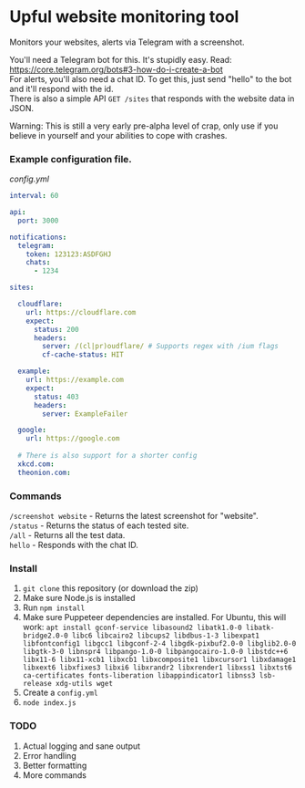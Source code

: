 # Upful website monitoring tool

Monitors your websites, alerts via Telegram with a screenshot.

You'll need a Telegram bot for this. It's stupidly easy. Read: https://core.telegram.org/bots#3-how-do-i-create-a-bot  
For alerts, you'll also need a chat ID. To get this, just send "hello" to the bot and it'll respond with the id.  
There is also a simple API `GET /sites` that responds with the website data in JSON.

Warning: This is still a very early pre-alpha level of crap, only use if you believe in yourself and your abilities to cope with crashes.

### Example configuration file.
_config.yml_

```yaml
interval: 60

api:
  port: 3000

notifications:
  telegram:
    token: 123123:ASDFGHJ
    chats:
      - 1234

sites:

  cloudflare:
    url: https://cloudflare.com
    expect:
      status: 200
      headers:
        server: /(cl|pr)oudflare/ # Supports regex with /ium flags
        cf-cache-status: HIT

  example:
    url: https://example.com
    expect:
      status: 403
      headers:
        server: ExampleFailer

  google:
    url: https://google.com
  
  # There is also support for a shorter config
  xkcd.com:
  theonion.com:
```

### Commands

`/screenshot website` - Returns the latest screenshot for "website".  
`/status` - Returns the status of each tested site.  
`/all` - Returns all the test data.  
`hello` - Responds with the chat ID.  

### Install

1. `git clone` this repository (or download the zip)
2. Make sure Node.js is installed
3. Run `npm install`
4. Make sure Puppeteer dependencies are installed. For Ubuntu, this will work: `apt install gconf-service libasound2 libatk1.0-0 libatk-bridge2.0-0 libc6 libcairo2 libcups2 libdbus-1-3 libexpat1 libfontconfig1 libgcc1 libgconf-2-4 libgdk-pixbuf2.0-0 libglib2.0-0 libgtk-3-0 libnspr4 libpango-1.0-0 libpangocairo-1.0-0 libstdc++6 libx11-6 libx11-xcb1 libxcb1 libxcomposite1 libxcursor1 libxdamage1 libxext6 libxfixes3 libxi6 libxrandr2 libxrender1 libxss1 libxtst6 ca-certificates fonts-liberation libappindicator1 libnss3 lsb-release xdg-utils wget`
5. Create a `config.yml`
6. `node index.js`

### TODO

1. Actual logging and sane output
2. Error handling
3. Better formatting
4. More commands
